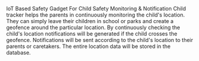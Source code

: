 IoT Based Safety Gadget For Child Safety Monitoring & Notification
Child tracker helps the parents in continuously monitoring the child's location. 
They can simply leave their children in school or parks and create a geofence around the particular location. 
By continuously checking the child's location notifications will be generated if the child crosses the geofence. 
Notifications will be sent according to the child's location to their parents or caretakers. 
The entire location data will be stored in the database.
